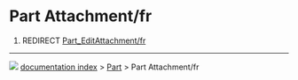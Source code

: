 # Part Attachment/fr
1.  REDIRECT [Part_EditAttachment/fr](Part_EditAttachment/fr.md)



---
![](images/Button_right.svg) [documentation index](../README.md) > [Part](Part_Workbench.md) > Part Attachment/fr
